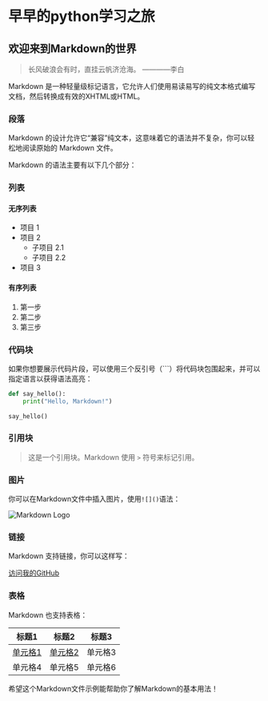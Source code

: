 # 早早的python学习之旅
  
## 欢迎来到Markdown的世界  
> 长风破浪会有时，直挂云帆济沧海。
————李白

Markdown 是一种轻量级标记语言，它允许人们使用易读易写的纯文本格式编写文档，然后转换成有效的XHTML或HTML。  
  
### 段落  
  
Markdown 的设计允许它“兼容”纯文本，这意味着它的语法并不复杂，你可以轻松地阅读原始的 Markdown 文件。  
  
Markdown 的语法主要有以下几个部分：  
  
### 列表  

#### 无序列表  
  
- 项目 1  
- 项目 2  
  - 子项目 2.1  
  - 子项目 2.2  
- 项目 3  
  
#### 有序列表  
  
1. 第一步  
2. 第二步  
3. 第三步  
  
### 代码块  
  
如果你想要展示代码片段，可以使用三个反引号（\`\`\`）将代码块包围起来，并可以指定语言以获得语法高亮：  
  
```python  
def say_hello():  
    print("Hello, Markdown!")  
  
say_hello()  
```  

### 引用块  
  
> 这是一个引用块。Markdown 使用 `>` 符号来标记引用。  
  
### 图片  
  
你可以在Markdown文件中插入图片，使用`![]()`语法：  
  
![Markdown Logo](https://upload.wikimedia.org/wikipedia/commons/thumb/4/48/Markdown-mark.svg/1200px-Markdown-mark.svg.png)  
  
### 链接  
  
Markdown 支持链接，你可以这样写：  
  
[访问我的GitHub](https://github.com/zaozaoiszao)  
  
### 表格  
  
Markdown 也支持表格：  
  
| 标题1 | 标题2 | 标题3 |  
|-------|-------|-------|  
| [单元格1](https://www.baidu.com/) | [单元格2](https://www.baidu.com//) | 单元格3 |  
| 单元格4 | 单元格5 | 单元格6 |  

希望这个Markdown文件示例能帮助你了解Markdown的基本用法！
